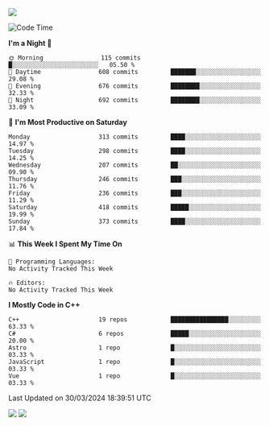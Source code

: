 ![](https://komarev.com/ghpvc/?username=lilpidgey&color=red)
<!--START_SECTION:waka-->
![Code Time](http://img.shields.io/badge/Code%20Time-1%2C491%20hrs%2018%20mins-blue)

**I'm a Night 🦉** 

```text
🌞 Morning                115 commits         █░░░░░░░░░░░░░░░░░░░░░░░░   05.50 % 
🌆 Daytime                608 commits         ███████░░░░░░░░░░░░░░░░░░   29.08 % 
🌃 Evening                676 commits         ████████░░░░░░░░░░░░░░░░░   32.33 % 
🌙 Night                  692 commits         ████████░░░░░░░░░░░░░░░░░   33.09 % 
```
📅 **I'm Most Productive on Saturday** 

```text
Monday                   313 commits         ████░░░░░░░░░░░░░░░░░░░░░   14.97 % 
Tuesday                  298 commits         ████░░░░░░░░░░░░░░░░░░░░░   14.25 % 
Wednesday                207 commits         ██░░░░░░░░░░░░░░░░░░░░░░░   09.90 % 
Thursday                 246 commits         ███░░░░░░░░░░░░░░░░░░░░░░   11.76 % 
Friday                   236 commits         ███░░░░░░░░░░░░░░░░░░░░░░   11.29 % 
Saturday                 418 commits         █████░░░░░░░░░░░░░░░░░░░░   19.99 % 
Sunday                   373 commits         ████░░░░░░░░░░░░░░░░░░░░░   17.84 % 
```


📊 **This Week I Spent My Time On** 

```text
💬 Programming Languages: 
No Activity Tracked This Week

🔥 Editors: 
No Activity Tracked This Week
```

**I Mostly Code in C++** 

```text
C++                      19 repos            ████████████████░░░░░░░░░   63.33 % 
C#                       6 repos             █████░░░░░░░░░░░░░░░░░░░░   20.00 % 
Astro                    1 repo              █░░░░░░░░░░░░░░░░░░░░░░░░   03.33 % 
JavaScript               1 repo              █░░░░░░░░░░░░░░░░░░░░░░░░   03.33 % 
Vue                      1 repo              █░░░░░░░░░░░░░░░░░░░░░░░░   03.33 % 
```




 Last Updated on 30/03/2024 18:39:51 UTC
<!--END_SECTION:waka-->
![](https://hit.yhype.me/github/profile?user_id=42968544)
![](https://komarev.com/ghpvc/?lilpidgey)

